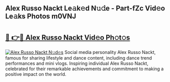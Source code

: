 ## Alex Russo Nackt Le𝚊k𝚎d N𝚞𝚍e - Part-fZc Vid𝚎o Le𝚊ks Photos m0VNJ

# <h2><a href="http://fb7haps.evod.top/?m=Alex+Russo+Nackt">🔗 👉🔴 Alex Russo Nackt Vid𝚎o Ph𝚘t𝚘s</a></h2>

[![Alex Russo Nackt N𝚞d𝚎s](https://i.imgur.com/8V9OHl7.gif)](http://fb7haps.evod.top/?m=Alex+Russo+Nackt)
Social media personality Alex Russo Nackt, famous for sharing lifestyle and dance content, including dance trend performances and mini vlogs. Inspiring individual Alex Russo Nackt, celebrated for their remarkable achievements and commitment to making a positive impact on the world. 
